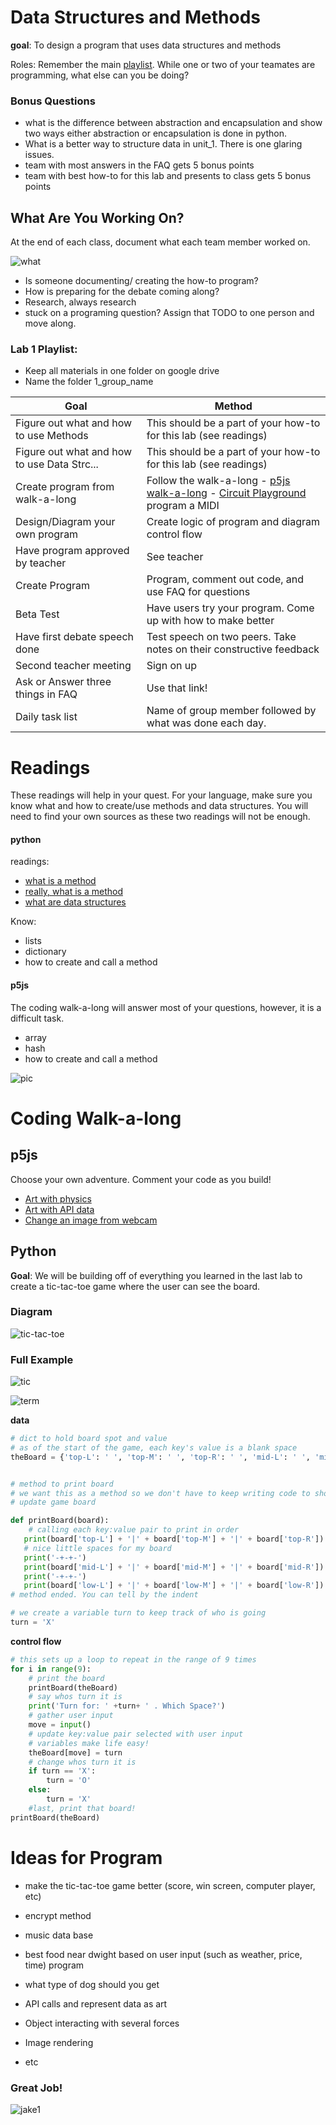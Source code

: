 # Data Structures and Methods

**goal**: To design a program that uses data structures and methods

Roles: Remember the main [playlist](https://github.com/kyle1james/9th_grade_boot_camp/blob/master/README.md). While one or two of your teamates are programming, what else can you be doing?

### Bonus Questions
- what is the difference between abstraction and encapsulation and show two ways either abstraction or encapsulation is done in python.
- What is a better way to structure  data in unit_1. There is one glaring issues.
- team with most answers in the FAQ gets 5 bonus points
- team with best how-to for this lab and presents to class gets 5 bonus points

## What Are You Working On?
At the end of each class, document what each team member worked on. 

![what](https://i.kym-cdn.com/photos/images/original/000/339/764/93e.gif)

- Is someone documenting/ creating the how-to program? 
- How is preparing for the debate coming along?
- Research, always research
- stuck on a programing question? Assign that TODO to one person and move along.


### Lab 1 Playlist:
- Keep all materials in one folder on google drive
- Name the folder 1_group_name

| Goal                                        | Method         
| --------------------------------------------|------------------------------------------------------------------------------
| Figure out what and how to use Methods      | This should be a part of your how-to for this lab (see readings)
| Figure out what and how to use Data Strc... | This should be a part of your how-to for this lab (see readings)
| Create program from walk-a-long             | Follow the walk-a-long - [p5js walk-a-long](https://www.youtube.com/watch?v=OAcXnzRNiCY) - [Circuit Playground](https://kyle1james.github.io/cp_midi_2018/) program a MIDI
| Design/Diagram your own program             | Create logic of program and diagram control flow
| Have program approved by teacher            | See teacher
| Create Program                              | Program, comment out code, and use FAQ for questions
| Beta Test                                   | Have users try your program. Come up with how to make better
| Have first debate speech done	              | Test speech on two peers. Take notes on their constructive feedback
| Second teacher meeting			                | Sign on up
| Ask or Answer three things in FAQ 	        | Use that link!
| Daily task list			                        | Name of group member followed by what was done each day.

# Readings
These readings will help in your quest. For your language, make sure you know what and how to create/use methods and data structures. You will need to find your own sources as these two readings will not be enough.

#### python
readings:

- [what is a method](https://stackoverflow.com/questions/3786881/what-is-a-method-in-python)
- [really, what is a method](https://automatetheboringstuff.com/chapter3/)
- [what are data structures](https://docs.python.org/3/tutorial/datastructures.html)

Know:

- lists
- dictionary
- how to create and call a method
#### p5js
The coding walk-a-long will answer most of your questions, however, it is a difficult task.

- array
- hash
- how to create and call a method

![pic](http://www.reactiongifs.com/wp-content/uploads/2013/08/hard-life.gif)


# Coding Walk-a-long

## p5js
Choose your own adventure. Comment your code as you build!

- [Art with physics](https://www.youtube.com/watch?v=OAcXnzRNiCY)
- [Art with API data](https://www.youtube.com/watch?v=rJaXOFfwGVw&list=PLRqwX-V7Uu6a-SQiI4RtIwuOrLJGnel0r)
- [Change an image from webcam](https://www.youtube.com/watch?v=nMUMZ5YRxHI)

## Python
**Goal**: We will be building off of everything you learned in the last lab to create a tic-tac-toe game where the user can see the board.


### Diagram
![tic-tac-toe](https://lh3.googleusercontent.com/-kbg8DEwormM/Vzts_f9VpyI/AAAAAAAADs8/-Q5O5JcyYng/tictacstate_thumb%25255B2%25255D.png?imgmax=800)

### Full Example
![tic](https://github.com/kyle1james/9th_grade_boot_camp/blob/master/1/tic.png)

![term](https://github.com/kyle1james/9th_grade_boot_camp/blob/master/1/cmd-l.png)

**data**
```python
# dict to hold board spot and value
# as of the start of the game, each key's value is a blank space
theBoard = {'top-L': ' ', 'top-M': ' ', 'top-R': ' ', 'mid-L': ' ', 'mid-M': ' ', 'mid-R': ' ', 'low-L': ' ', 'low-M': ' ', 'low-R': ' '}


# method to print board
# we want this as a method so we don't have to keep writing code to show an
# update game board

def printBoard(board):
    # calling each key:value pair to print in order
   print(board['top-L'] + '|' + board['top-M'] + '|' + board['top-R'])
   # nice little spaces for my board
   print('-+-+-')
   print(board['mid-L'] + '|' + board['mid-M'] + '|' + board['mid-R'])
   print('-+-+-')
   print(board['low-L'] + '|' + board['low-M'] + '|' + board['low-R'])
# method ended. You can tell by the indent

# we create a variable turn to keep track of who is going
turn = 'X'

```



**control flow**
```python
# this sets up a loop to repeat in the range of 9 times
for i in range(9):
    # print the board
	printBoard(theBoard)
    # say whos turn it is
	print('Turn for: ' +turn+ ' . Which Space?')
    # gather user input
	move = input()
    # update key:value pair selected with user input
    # variables make life easy!
	theBoard[move] = turn
    # change whos turn it is
	if turn == 'X':
		turn = 'O'
	else:
		turn = 'X'
    #last, print that board!
printBoard(theBoard)

```

# Ideas for Program
- make the tic-tac-toe game better (score, win screen, computer player, etc)
- encrypt method
- music data base
- best food near dwight based on user input (such as weather, price, time) program
- what type of dog should you get


- API calls and represent data as art
- Object interacting with several forces
- Image rendering 
- etc

### Great Job!
![jake1](http://gifimage.net/wp-content/uploads/2017/08/jake-the-dog-gif-4.gif)
